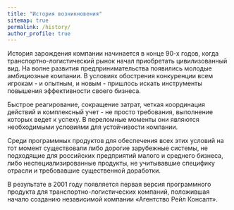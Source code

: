 ```yaml
---
title: "История возникновения"
sitemap: true
permalink: /history/
author_profile: true
---
```



История зарождения компании начинается в конце 90-х годов, когда транспортно-логистический рынок начал приобретать цивилизованный вид.  На волне развития предпринимательства появились молодые амбициозные компании. В условиях обострения конкуренции всем игрокам - и опытным, и новым -  пришлось искать инструменты повышения эффективности своего бизнеса.

Быстрое реагирование, сокращение затрат, четкая координация действий и комплексный учет - не просто требования, выполнение которых ведет к успеху. В переломные моменты они являются необходимыми условиями для устойчивости компании.

Среди программных продуктов для обеспечения всех этих условий на тот момент существовали либо дорогие зарубежные системы, не подходящие для российских предприятий малого и среднего бизнеса, либо неспециализированные продукты, не учитывавшие специфику отрасли и требовавшие существенной доработки.

В результате в 2001 году появляется первая версия программного продукта для транспортно-логистических компаний, положившая начало созданию независимой компании «Агентство Рейл Консалт».
